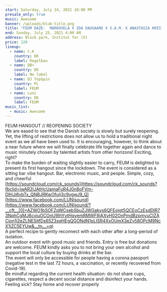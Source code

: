 ```yaml
---
start: Saturday, July 24, 2021 10:00 PM
presale_only: true
music: Awesome
banner: /uploads/klub-title.png
title: "FEUM DAZE:  MARKOVELA X IDA DAUGAARD X S.A.M. X ANASTASIA KRISTENSEN"
end: Sunday, July 25, 2021 4:00 AM
address: Block park, Institut for (X)
price: 120
lineup:
  - name: C.K
    country: DK
    label: Regelbau
  - name: DB+
    country: DK
    label: No label
  - name: DJ Top$pin
    country: PL
    label: FEUM
  - name: Luni
    country: DK
    label: FEUM
music_list:
  - music: Awesome
---
```

FEUM HANGOUT // REOPENING SOCIETY
\
We are eased to see that the Danish society is slowly but surely reopening. Yet, the lifting of restrictions does not allow us to hold a traditional night event as we all have been used to. It is encouraging, however, to think about a near future where we will finally celebrate life together again and dance to music minutely chosen by talented artists from other horizons! Exciting, right?
\
To make the burden of waiting slightly easier to carry, FEUM is delighted to present its first hangout since the lockdown. The event is considered as a sitting bar vibe hangout. Bar, electronic music, and people. Simple, cozy, and cheerful
\
[https://soundcloud.com/ck_sounds](https://soundcloud.com/ck_sounds?fbclid=IwAR2IJAtHcUamaFuR4J0n8oFVm-DlHJi6vbTx_QNBJRKwOfulj3c9vgwJ9_Q)
\
[https://www.facebook.com/LUNIsound](https://www.facebook.com/LUNIsound/?__cft__[0]=AZWO1bSOFZpWCsebSbuZJWGakvs6QFEojgt5QCEoCzEsdDIR73NphCgMJ6cviuOCOnU9IhYytHqyemRMWF8jAXyH02OnPmdBzpmyuCIZACion1i2eZLNESjtfDs65Z3xqHEgQGONdN1pLISR4XxOUmX3eZy58OPcM9NcX1iZC5EYUw&__tn__=q)
\
A perfect recipe to gently reconnect with each other after a long-period of isolation.
\
An outdoor event with good music and friends. Entry is free but donations are welcome. FEUM kindly asks you to not bring your own alcohol and support the local culture by buying drinks at the bar.
\
The event will only be accessible for people having a corona passport (negative test in the last 72 hours, a vaccination, or recently recovered from Covid-19).
\
Be mindful regarding the current health situation: do not share cups, cigarettes, respect a decent social distance and disinfect your hands. Feeling sick? Stay home and recover properly